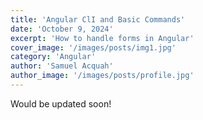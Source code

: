 ```yaml
---
title: 'Angular ClI and Basic Commands'
date: 'October 9, 2024'
excerpt: 'How to handle forms in Angular'
cover_image: '/images/posts/img1.jpg'
category: 'Angular'
author: 'Samuel Acquah'
author_image: '/images/posts/profile.jpg'
---
```


<!-- Markdown generator - https://jaspervdj.be/lorem-markdownum/ -->


Would be updated soon!

